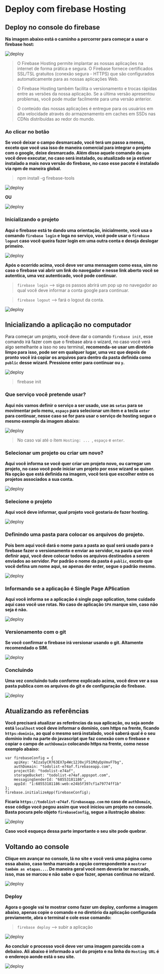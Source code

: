 # Deploy com firebase Hosting

## Deploy no console do firebase

**Na imagem abaixo está o caminho a percorrer para começar a usar o firebase host:**

![deploy](.img/deploy_1.png)

>O Firebase Hosting permite implantar as nossas aplicações na internet de forma prática e segura. O Firebase fornece certificados SSL/TSL gratuitos (conexão segura - HTTPS) que são configurados automaticamente para as nossas aplicações Web.

>O Firebase Hosting também facilita o versionamento e trocas rápidas entre as versões da nossa aplicação. Se a última versão apresentou problemas, você pode mudar facilmente para uma versão anterior.

>O conteúdo das nossas aplicações é entregue para os usuários em alta velocidade através do armazenamento em caches em SSDs nas CDNs distribuídas ao redor do mundo.

### Ao clicar no botão

**Se você deixar o campo desmarcado, você terá um passo a menos, exceto que você usa isso de maneira comercial para integrar o projeto com o google, deixe desmarcado. Além disso aquele comando do `npm` você deve executar, no caso será instalado, ou atualizado se ja estiver instalado a mais nova versão do firebase, no caso esse pacote é instalado via npm de maneira global.**

>npm install -g firebase-tools

![deploy](.img/deploy_2.png)

**OU**

![deploy](.img/deploy_2_alternativo.png)

### Inicializando o projeto

**Aqui o firebase está te dando uma orientação, inicialmente, você usa o comando `firebase login` e loga no serviço, você pode usar o `firebase logout` caso você queira fazer login em uma outra conta e deseja deslogar primeiro.**

![deploy](.img/deploy_3.png)

**Após o ocorrido acima, você deve ver uma mensagem como essa, sim no caso o firebase vai abrir um link do navegador e nesse link aberto você se autentica, uma vez autenticado, você pode continuar.**

>`firebase login`  --> siga os passos abrirá um pop up no navegador ao qual você deve informar a conta google para continuar.

 >`firebase logout` --> fará o logout da conta.

![deploy](.img/deploy_4_login_sucesso.png)


## Inicializando a aplicação no computador   
Para começar um projeto, você deve dar o comando `firebase init`, esse comando irá fazer com que o firebase abra o wizard, no caso você verá algo semelhante a isso no seu terminal, **recomenda-se usar um diretório limpo para isso, pode ser em qualquer lugar, uma vez que depois de pronto você irá copiar os arquivos para dentro da pasta definida como `public` desse wizard. Pressione enter para continuar ou `y`.**

![deploy](.img/deploy_5_terminal_inicio.png)

>firebase init

### Que serviço você pretende usar?
**Aqui nós vamos definir o serviço a ser usado, use as `setas` para se movimentar pelo menu, `espaço` para selecionar um ítem e a tecla `enter` para continuar, nesse caso se for para usar o serviço de hosting segue o mesmo exemplo da imagem abaixo:**

![deploy](.img/deploy_6_selecione_hosting.png)

>No caso vai até o ítem `Hosting: ... `, `espaço` e `enter`.

### Selecionar um projeto ou criar um novo?

**Aqui você informa se você quer criar um projeto novo, ou carregar um projeto, no caso você pode iniciar um projeto por esse wizard se quiser. Na opção que está definida na imagem, você terá que escolher entre os projetos associados a sua conta.**

![deploy](.img/deploy_7_selecione_projeto_existente.png)


### Selecione o projeto

**Aqui você deve informar, qual projeto você gostaria de fazer hosting.**

![deploy](./.img/deploy_8_selecionando_o_projeto.png)

### Definindo uma pasta para colocar os arquivos do projeto.

**Pois bem aqui você dará o nome para a pasta ao qual será usado para o firebase fazer o versionamento e enviar ao servidor, na pasta que você definir aqui, você deve colocar todos os arquivos destinados a serem enviados ao servidor. Por padrão o nome da pasta é `public`, exceto que você defina um nome aqui, se apenas der enter, segue o padrão mesmo.**

![deploy](.img/deploy_9_public.png)


### Informando se a aplicação é Single Page APlication

**Aqui você informa se a aplicação é single page aplication, tome cuidado aqui caso você use rotas. No caso de aplicação `SPA` marque sim, caso não seja é não.**

![deploy](./.img/deploy_A_allinone.png)

### Versionamento com o git

**Se você confirmar o firebase irá versionar usando o git. Altamente recomendado o SIM.**

![deploy](.img/deploy_B_git.png)

### Concluindo

**Uma vez concluindo tudo conforme explicado acima, você deve ver a sua pasta publica com os arquivos do git e de configuração do firebase.**

![deploy](.img/deploy_C_terminado_terminal.png)


## Atualizando as referências

**Você precisará atualizar as referências da sua aplicação, ou seja aonde está `localhost` você deve informar o domínio, com https na frente, ficando `https:dominio`, ao qual o mesmo será instalado, você saberá qual é o seu domínio indo na parte do javascript que faz conexão com o firebase e copiar o campo de `authDomain` colocando https na frente, como nesse exemplo abaixo:**

    var firebaseConfig = {
        apiKey: "AIzaSyCR763EX7p4Wc12J0xjF51MdyDpVmvF7bg",
        authDomain: "todolist-e74af.firebaseapp.com",
        projectId: "todolist-e74af",
        storageBucket: "todolist-e74af.appspot.com",
        messagingSenderId: "68553181186",
        appId: "1:68553181186:web:e24b5f397cf1a79774ff1b"
    };
    firebase.initializeApp(firebaseConfig);

**Ficaria `https://todolist-e74af.firebaseapp.com` no caso de `authDomain`, esse código você pegou assim que você iniciou um projeto no console. Basta pocura pelo objeto `firebaseConfig`, segue a ilustração abaixo:**


![deploy](.img/deploy_D_atualizando_referencias.png)

**Caso você esqueça dessa parte importante o seu site pode quebrar**.

## Voltando ao console

**Clique em avançar no console, lá no site e você verá uma página como essa abaixo, caso tenha marcado a opção correspondente a `mostrar também as etapas...`. De maneira geral você nem deveria ter marcado, isso, mas se marcou e não sabe o que fazer, apenas continua no wizard.**

![deploy](.img/deploy_E_Se_voce_marcou_a_opcao.png)

### Deploy

**Agora o google vai te mostrar como fazer um deploy, conforme a imagem abaixo, apenas copie o comando e no diretório da aplicação configurada previamente, abra o terminal e cole esse comando:**

>`firebase deploy` --> subir a aplicação

![deploy](.img/deploy_F_deploy.png)

**Ao concluir o processo você deve ver uma imagem parecida com a debaixo. Ali abaixo é informado a url do projeto e na linha do `Hosting URL` é o endereço aonde está o seu site.**

![deploy](.img/deploy_G_Concluido_terminal.png)